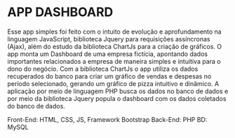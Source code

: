 # APP DASHBOARD
Esse app simples foi feito com o intuito de evolução e aprofundamento na linguagem JavaScript, biblioteca Jquery 
para requisições assíncronas (Ajax), além do estudo da biblioteca ChartJs para a criação de gráficos.
O app monta um Dashboard de uma empresa fictícia, apontando dados importantes relacionados a empresa de maneira
simples e intuitiva para o dono do negócio.
Com a biblioteca ChartJs o app utiliza os dados recuperados do banco para criar um gráfico de vendas e despesas
no período selecionado, gerando um gráfico de pizza intuitivo e dinâmico.
A aplicação por meio de linguagem PHP busca os dados no banco de dados e por meio da biblioteca Jquery popula
o dashboard com os dados coletados do banco de dados.

Front-End: HTML, CSS, JS, Framework Bootstrap
Back-End: PHP
BD: MySQL

